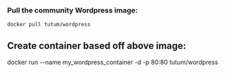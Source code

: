 ### Pull the community Wordpress image:

```
docker pull tutum/wordpress
```

## Create container based off above image:

docker run --name my_wordpress_container -d -p 80:80 tutum/wordpress
